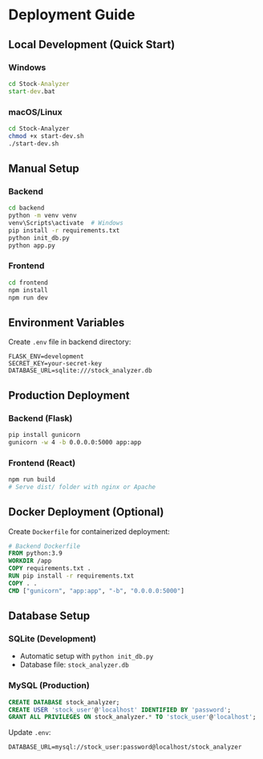 # Deployment Guide

## Local Development (Quick Start)

### Windows
```cmd
cd Stock-Analyzer
start-dev.bat
```

### macOS/Linux
```bash
cd Stock-Analyzer
chmod +x start-dev.sh
./start-dev.sh
```

## Manual Setup

### Backend
```bash
cd backend
python -m venv venv
venv\Scripts\activate  # Windows
pip install -r requirements.txt
python init_db.py
python app.py
```

### Frontend
```bash
cd frontend
npm install
npm run dev
```

## Environment Variables

Create `.env` file in backend directory:
```
FLASK_ENV=development
SECRET_KEY=your-secret-key
DATABASE_URL=sqlite:///stock_analyzer.db
```

## Production Deployment

### Backend (Flask)
```bash
pip install gunicorn
gunicorn -w 4 -b 0.0.0.0:5000 app:app
```

### Frontend (React)
```bash
npm run build
# Serve dist/ folder with nginx or Apache
```

## Docker Deployment (Optional)

Create `Dockerfile` for containerized deployment:

```dockerfile
# Backend Dockerfile
FROM python:3.9
WORKDIR /app
COPY requirements.txt .
RUN pip install -r requirements.txt
COPY . .
CMD ["gunicorn", "app:app", "-b", "0.0.0.0:5000"]
```

## Database Setup

### SQLite (Development)
- Automatic setup with `python init_db.py`
- Database file: `stock_analyzer.db`

### MySQL (Production)
```sql
CREATE DATABASE stock_analyzer;
CREATE USER 'stock_user'@'localhost' IDENTIFIED BY 'password';
GRANT ALL PRIVILEGES ON stock_analyzer.* TO 'stock_user'@'localhost';
```

Update `.env`:
```
DATABASE_URL=mysql://stock_user:password@localhost/stock_analyzer
```
